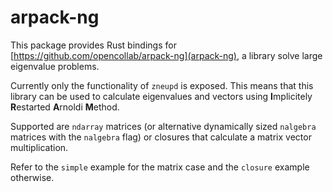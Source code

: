 # arpack-ng

This package provides Rust bindings for [https://github.com/opencollab/arpack-ng](arpack-ng), a library solve large eigenvalue problems.

Currently only the functionality of `zneupd` is exposed.
This means that this library can be used to calculate eigenvalues and vectors using **I**mplicitely **R**estarted **A**rnoldi **M**ethod.

Supported are `ndarray` matrices (or alternative dynamically sized `nalgebra` matrices with the `nalgebra` flag) or closures that calculate a matrix vector multiplication.

Refer to the `simple` example for the matrix case and the `closure` example otherwise.
